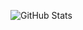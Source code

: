 ![GitHub Stats](https://github-readme-stats.vercel.app/api?username=tanish016&show_icons=true&theme=radical)

<!---
Hii , my name is TANISH currently i am learning the coading language .... 
--->

